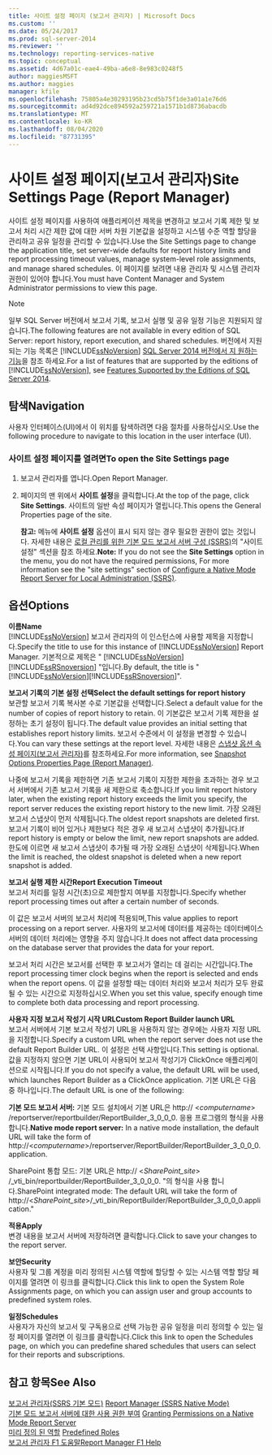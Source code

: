 ```yaml
---
title: 사이트 설정 페이지 (보고서 관리자) | Microsoft Docs
ms.custom: ''
ms.date: 05/24/2017
ms.prod: sql-server-2014
ms.reviewer: ''
ms.technology: reporting-services-native
ms.topic: conceptual
ms.assetid: 4d67a01c-eae4-49ba-a6e8-8e983c0248f5
author: maggiesMSFT
ms.author: maggies
manager: kfile
ms.openlocfilehash: 75805a4e30293195b23cd5b75f1de3a01a1e76d6
ms.sourcegitcommit: ad4d92dce894592a259721a1571b1d8736abacdb
ms.translationtype: MT
ms.contentlocale: ko-KR
ms.lasthandoff: 08/04/2020
ms.locfileid: "87731395"
---
```

# <a name="site-settings-page-report-manager"></a><span data-ttu-id="1005e-102">사이트 설정 페이지(보고서 관리자)</span><span class="sxs-lookup"><span data-stu-id="1005e-102">Site Settings Page (Report Manager)</span></span>
  <span data-ttu-id="1005e-103">사이트 설정 페이지를 사용하여 애플리케이션 제목을 변경하고 보고서 기록 제한 및 보고서 처리 시간 제한 값에 대한 서버 차원 기본값을 설정하고 시스템 수준 역할 할당을 관리하고 공유 일정을 관리할 수 있습니다.</span><span class="sxs-lookup"><span data-stu-id="1005e-103">Use the Site Settings page to change the application title, set server-wide defaults for report history limits and report processing timeout values, manage system-level role assignments, and manage shared schedules.</span></span> <span data-ttu-id="1005e-104">이 페이지를 보려면 내용 관리자 및 시스템 관리자 권한이 있어야 합니다.</span><span class="sxs-lookup"><span data-stu-id="1005e-104">You must have Content Manager and System Administrator permissions to view this page.</span></span>  
  
> [!NOTE]  
>  <span data-ttu-id="1005e-105">일부 SQL Server 버전에서 보고서 기록, 보고서 실행 및 공유 일정 기능은 지원되지 않습니다.</span><span class="sxs-lookup"><span data-stu-id="1005e-105">The following features are not available in every edition of SQL Server: report history, report execution, and shared schedules.</span></span> <span data-ttu-id="1005e-106">버전에서 지원 되는 기능 목록은 [!INCLUDE[ssNoVersion](../includes/ssnoversion-md.md)] [SQL Server 2014 버전에서 지 원하는 기능](../../2014/getting-started/features-supported-by-the-editions-of-sql-server-2014.md)을 참조 하세요.</span><span class="sxs-lookup"><span data-stu-id="1005e-106">For a list of features that are supported by the editions of [!INCLUDE[ssNoVersion](../includes/ssnoversion-md.md)], see [Features Supported by the Editions of SQL Server 2014](../../2014/getting-started/features-supported-by-the-editions-of-sql-server-2014.md).</span></span>  
  
## <a name="navigation"></a><span data-ttu-id="1005e-107">탐색</span><span class="sxs-lookup"><span data-stu-id="1005e-107">Navigation</span></span>  
 <span data-ttu-id="1005e-108">사용자 인터페이스(UI)에서 이 위치를 탐색하려면 다음 절차를 사용하십시오.</span><span class="sxs-lookup"><span data-stu-id="1005e-108">Use the following procedure to navigate to this location in the user interface (UI).</span></span>  
  
### <a name="to-open-the-site-settings-page"></a><span data-ttu-id="1005e-109">사이트 설정 페이지를 열려면</span><span class="sxs-lookup"><span data-stu-id="1005e-109">To open the Site Settings page</span></span>  
  
1.  <span data-ttu-id="1005e-110">보고서 관리자를 엽니다.</span><span class="sxs-lookup"><span data-stu-id="1005e-110">Open Report Manager.</span></span>  
  
2.  <span data-ttu-id="1005e-111">페이지의 맨 위에서 **사이트 설정**을 클릭합니다.</span><span class="sxs-lookup"><span data-stu-id="1005e-111">At the top of the page, click **Site Settings**.</span></span> <span data-ttu-id="1005e-112">사이트의 일반 속성 페이지가 열립니다.</span><span class="sxs-lookup"><span data-stu-id="1005e-112">This opens the General Properties page of the site.</span></span>  
  
     <span data-ttu-id="1005e-113">**참고:** 메뉴에 **사이트 설정** 옵션이 표시 되지 않는 경우 필요한 권한이 없는 것입니다. 자세한 내용은 [로컬 관리를 위한 기본 모드 보고서 서버 구성 &#40;SSRS&#41;](report-server/configure-a-native-mode-report-server-for-local-administration-ssrs.md)의 "사이트 설정" 섹션을 참조 하세요.</span><span class="sxs-lookup"><span data-stu-id="1005e-113">**Note:** If you do not see the **Site Settings** option in the menu, you do not have the required permissions, For more information see the "site settings" section of [Configure a Native Mode Report Server for Local Administration &#40;SSRS&#41;](report-server/configure-a-native-mode-report-server-for-local-administration-ssrs.md).</span></span>  
  
## <a name="options"></a><span data-ttu-id="1005e-114">옵션</span><span class="sxs-lookup"><span data-stu-id="1005e-114">Options</span></span>  
 <span data-ttu-id="1005e-115">**이름**</span><span class="sxs-lookup"><span data-stu-id="1005e-115">**Name**</span></span>  
 <span data-ttu-id="1005e-116">[!INCLUDE[ssNoVersion](../includes/ssnoversion-md.md)] 보고서 관리자의 이 인스턴스에 사용할 제목을 지정합니다.</span><span class="sxs-lookup"><span data-stu-id="1005e-116">Specify the title to use for this instance of [!INCLUDE[ssNoVersion](../includes/ssnoversion-md.md)] Report Manager.</span></span> <span data-ttu-id="1005e-117">기본적으로 제목은 " [!INCLUDE[ssNoVersion](../includes/ssnoversion-md.md)] [!INCLUDE[ssRSnoversion](../includes/ssrsnoversion-md.md)] "입니다.</span><span class="sxs-lookup"><span data-stu-id="1005e-117">By default, the title is "[!INCLUDE[ssNoVersion](../includes/ssnoversion-md.md)][!INCLUDE[ssRSnoversion](../includes/ssrsnoversion-md.md)]".</span></span>  
  
 <span data-ttu-id="1005e-118">**보고서 기록의 기본 설정 선택**</span><span class="sxs-lookup"><span data-stu-id="1005e-118">**Select the default settings for report history**</span></span>  
 <span data-ttu-id="1005e-119">보관할 보고서 기록 복사본 수로 기본값을 선택합니다.</span><span class="sxs-lookup"><span data-stu-id="1005e-119">Select a default value for the number of copies of report history to retain.</span></span> <span data-ttu-id="1005e-120">이 기본값은 보고서 기록 제한을 설정하는 초기 설정이 됩니다.</span><span class="sxs-lookup"><span data-stu-id="1005e-120">The default value provides an initial setting that establishes report history limits.</span></span> <span data-ttu-id="1005e-121">보고서 수준에서 이 설정을 변경할 수 있습니다.</span><span class="sxs-lookup"><span data-stu-id="1005e-121">You can vary these settings at the report level.</span></span> <span data-ttu-id="1005e-122">자세한 내용은 [스냅샷 옵션 속성 페이지&#40;보고서 관리자&#41;](../../2014/reporting-services/snapshot-options-properties-page-report-manager.md)를 참조하세요.</span><span class="sxs-lookup"><span data-stu-id="1005e-122">For more information, see [Snapshot Options Properties Page &#40;Report Manager&#41;](../../2014/reporting-services/snapshot-options-properties-page-report-manager.md).</span></span>  
  
 <span data-ttu-id="1005e-123">나중에 보고서 기록을 제한하면 기존 보고서 기록이 지정한 제한을 초과하는 경우 보고서 서버에서 기존 보고서 기록을 새 제한으로 축소합니다.</span><span class="sxs-lookup"><span data-stu-id="1005e-123">If you limit report history later, when the existing report history exceeds the limit you specify, the report server reduces the existing report history to the new limit.</span></span> <span data-ttu-id="1005e-124">가장 오래된 보고서 스냅샷이 먼저 삭제됩니다.</span><span class="sxs-lookup"><span data-stu-id="1005e-124">The oldest report snapshots are deleted first.</span></span> <span data-ttu-id="1005e-125">보고서 기록이 비어 있거나 제한보다 적은 경우 새 보고서 스냅샷이 추가됩니다.</span><span class="sxs-lookup"><span data-stu-id="1005e-125">If report history is empty or below the limit, new report snapshots are added.</span></span> <span data-ttu-id="1005e-126">한도에 이르면 새 보고서 스냅샷이 추가될 때 가장 오래된 스냅샷이 삭제됩니다.</span><span class="sxs-lookup"><span data-stu-id="1005e-126">When the limit is reached, the oldest snapshot is deleted when a new report snapshot is added.</span></span>  
  
 <span data-ttu-id="1005e-127">**보고서 실행 제한 시간**</span><span class="sxs-lookup"><span data-stu-id="1005e-127">**Report Execution Timeout**</span></span>  
 <span data-ttu-id="1005e-128">보고서 처리를 일정 시간(초)으로 제한할지 여부를 지정합니다.</span><span class="sxs-lookup"><span data-stu-id="1005e-128">Specify whether report processing times out after a certain number of seconds.</span></span>  
  
 <span data-ttu-id="1005e-129">이 값은 보고서 서버의 보고서 처리에 적용되며,</span><span class="sxs-lookup"><span data-stu-id="1005e-129">This value applies to report processing on a report server.</span></span> <span data-ttu-id="1005e-130">사용자의 보고서에 데이터를 제공하는 데이터베이스 서버의 데이터 처리에는 영향을 주지 않습니다.</span><span class="sxs-lookup"><span data-stu-id="1005e-130">It does not affect data processing on the database server that provides the data for your report.</span></span>  
  
 <span data-ttu-id="1005e-131">보고서 처리 시간은 보고서를 선택한 후 보고서가 열리는 데 걸리는 시간입니다.</span><span class="sxs-lookup"><span data-stu-id="1005e-131">The report processing timer clock begins when the report is selected and ends when the report opens.</span></span> <span data-ttu-id="1005e-132">이 값을 설정할 때는 데이터 처리와 보고서 처리가 모두 완료될 수 있는 시간으로 지정하십시오.</span><span class="sxs-lookup"><span data-stu-id="1005e-132">When you set this value, specify enough time to complete both data processing and report processing.</span></span>  
  
 <span data-ttu-id="1005e-133">**사용자 지정 보고서 작성기 시작 URL**</span><span class="sxs-lookup"><span data-stu-id="1005e-133">**Custom Report Builder launch URL**</span></span>  
 <span data-ttu-id="1005e-134">보고서 서버에서 기본 보고서 작성기 URL을 사용하지 않는 경우에는 사용자 지정 URL을 지정합니다.</span><span class="sxs-lookup"><span data-stu-id="1005e-134">Specify a custom URL when the report server does not use the default Report Builder URL.</span></span> <span data-ttu-id="1005e-135">이 설정은 선택 사항입니다.</span><span class="sxs-lookup"><span data-stu-id="1005e-135">This setting is optional.</span></span> <span data-ttu-id="1005e-136">값을 지정하지 않으면 기본 URL이 사용되어 보고서 작성기가 ClickOnce 애플리케이션으로 시작됩니다.</span><span class="sxs-lookup"><span data-stu-id="1005e-136">If you do not specify a value, the default URL will be used, which launches Report Builder as a ClickOnce application.</span></span> <span data-ttu-id="1005e-137">기본 URL은 다음 중 하나입니다.</span><span class="sxs-lookup"><span data-stu-id="1005e-137">The default URL is one of the following:</span></span>  
  
 <span data-ttu-id="1005e-138">**기본 모드 보고서 서버:** 기본 모드 설치에서 기본 URL은 http:// \<*computername*> /reportserver/reportbuilder/ReportBuilder_3_0_0_0. 응용 프로그램의 형식을 사용 합니다.</span><span class="sxs-lookup"><span data-stu-id="1005e-138">**Native mode report server:** In a native mode installation, the default URL will take the form of http://\<*computername*>/reportserver/ReportBuilder/ReportBuilder_3_0_0_0.application.</span></span>  
  
 <span data-ttu-id="1005e-139">SharePoint 통합 모드: 기본 URL은 http:// \<*SharePoint_site*> /_vti_bin/reportbuilder/ReportBuilder_3_0_0_0. "의 형식을 사용 합니다.</span><span class="sxs-lookup"><span data-stu-id="1005e-139">SharePoint integrated mode: The default URL will take the form of http://\<*SharePoint_site*>/_vti_bin/ReportBuilder/ReportBuilder_3_0_0_0.application."</span></span>  
  
 <span data-ttu-id="1005e-140">**적용**</span><span class="sxs-lookup"><span data-stu-id="1005e-140">**Apply**</span></span>  
 <span data-ttu-id="1005e-141">변경 내용을 보고서 서버에 저장하려면 클릭합니다.</span><span class="sxs-lookup"><span data-stu-id="1005e-141">Click to save your changes to the report server.</span></span>  
  
 <span data-ttu-id="1005e-142">**보안**</span><span class="sxs-lookup"><span data-stu-id="1005e-142">**Security**</span></span>  
 <span data-ttu-id="1005e-143">사용자 및 그룹 계정을 미리 정의된 시스템 역할에 할당할 수 있는 시스템 역할 할당 페이지를 열려면 이 링크를 클릭합니다.</span><span class="sxs-lookup"><span data-stu-id="1005e-143">Click this link to open the System Role Assignments page, on which you can assign user and group accounts to predefined system roles.</span></span>  
  
 <span data-ttu-id="1005e-144">**일정**</span><span class="sxs-lookup"><span data-stu-id="1005e-144">**Schedules**</span></span>  
 <span data-ttu-id="1005e-145">사용자가 자신의 보고서 및 구독용으로 선택 가능한 공유 일정을 미리 정의할 수 있는 일정 페이지를 열려면 이 링크를 클릭합니다.</span><span class="sxs-lookup"><span data-stu-id="1005e-145">Click this link to open the Schedules page, on which you can predefine shared schedules that users can select for their reports and subscriptions.</span></span>  
  
## <a name="see-also"></a><span data-ttu-id="1005e-146">참고 항목</span><span class="sxs-lookup"><span data-stu-id="1005e-146">See Also</span></span>  
 <span data-ttu-id="1005e-147">[보고서 관리자&#40;SSRS 기본 모드&#41;](../../2014/reporting-services/report-manager-ssrs-native-mode.md) </span><span class="sxs-lookup"><span data-stu-id="1005e-147">[Report Manager  &#40;SSRS Native Mode&#41;](../../2014/reporting-services/report-manager-ssrs-native-mode.md) </span></span>  
 <span data-ttu-id="1005e-148">[기본 모드 보고서 서버에 대한 사용 권한 부여](security/granting-permissions-on-a-native-mode-report-server.md) </span><span class="sxs-lookup"><span data-stu-id="1005e-148">[Granting Permissions on a Native Mode Report Server](security/granting-permissions-on-a-native-mode-report-server.md) </span></span>  
 <span data-ttu-id="1005e-149">[미리 정의 된 역할](security/role-definitions-predefined-roles.md) </span><span class="sxs-lookup"><span data-stu-id="1005e-149">[Predefined Roles](security/role-definitions-predefined-roles.md) </span></span>  
 [<span data-ttu-id="1005e-150">보고서 관리자 F1 도움말</span><span class="sxs-lookup"><span data-stu-id="1005e-150">Report Manager F1 Help</span></span>](../../2014/reporting-services/report-manager-f1-help.md)  
  
  
